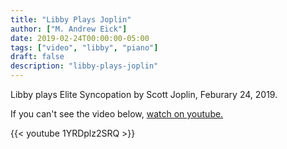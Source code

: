```yaml
---
title: "Libby Plays Joplin"
author: ["M. Andrew Eick"]
date: 2019-02-24T00:00:00-05:00
tags: ["video", "libby", "piano"]
draft: false
description: "libby-plays-joplin"
---
```


Libby plays Elite Syncopation by Scott Joplin, Feburary 24, 2019.

If you can't see the video below, [watch on youtube.](https://youtu.be/1YRDplz2SRQ)

{{< youtube 1YRDplz2SRQ >}}